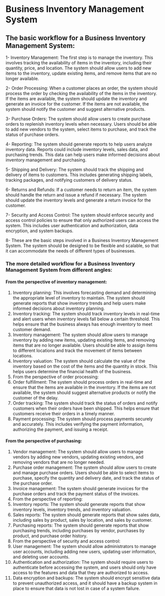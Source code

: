 # Business Inventory Management System


## The basic workflow for a Business Inventory Management System:

1- Inventory Management: The first step is to manage the inventory. This involves tracking the availability of items in the inventory, including their quantity, price, and location. The system should allow users to add new items to the inventory, update existing items, and remove items that are no longer available.

2- Order Processing: When a customer places an order, the system should process the order by checking the availability of the items in the inventory. If the items are available, the system should update the inventory and generate an invoice for the customer. If the items are not available, the system should notify the customer and suggest alternative products.

3- Purchase Orders: The system should allow users to create purchase orders to replenish inventory levels when necessary. Users should be able to add new vendors to the system, select items to purchase, and track the status of purchase orders.

4- Reporting: The system should generate reports to help users analyze inventory data. Reports could include inventory levels, sales data, and purchasing trends. This data can help users make informed decisions about inventory management and purchasing.

5- Shipping and Delivery: The system should track the shipping and delivery of items to customers. This includes generating shipping labels, tracking packages, and notifying customers of delivery status.

6- Returns and Refunds: If a customer needs to return an item, the system should handle the return and issue a refund if necessary. The system should update the inventory levels and generate a return invoice for the customer.

7- Security and Access Control: The system should enforce security and access control policies to ensure that only authorized users can access the system. This includes user authentication and authorization, data encryption, and system backups.

8- These are the basic steps involved in a Business Inventory Management System. The system should be designed to be flexible and scalable, so that it can accommodate the needs of different types of businesses.



### The more detailed workflow for a Business Inventory Management System from different angles:

#### From the perspective of inventory management:
1. Inventory planning: This involves forecasting demand and determining the appropriate level of inventory to maintain. The system should generate reports that show inventory trends and help users make informed decisions about inventory planning.
2. Inventory tracking: The system should track inventory levels in real-time and alert users when inventory levels fall below a certain threshold. This helps ensure that the business always has enough inventory to meet customer demand.
3. Inventory management: The system should allow users to manage inventory by adding new items, updating existing items, and removing items that are no longer available. Users should be able to assign items to different locations and track the movement of items between locations.
4. Inventory valuation: The system should calculate the value of the inventory based on the cost of the items and the quantity in stock. This helps users determine the financial health of the business.
5. From the perspective of order processing:
6. Order fulfillment: The system should process orders in real-time and ensure that the items are available in the inventory. If the items are not available, the system should suggest alternative products or notify the customer of the delay.
7. Order tracking: The system should track the status of orders and notify customers when their orders have been shipped. This helps ensure that customers receive their orders in a timely manner.
8. Payment processing: The system should process payments securely and accurately. This includes verifying the payment information, authorizing the payment, and issuing a receipt.


#### From the perspective of purchasing:
1. Vendor management: The system should allow users to manage vendors by adding new vendors, updating existing vendors, and removing vendors that are no longer needed.
2. Purchase order management: The system should allow users to create and manage purchase orders. Users should be able to select items to purchase, specify the quantity and delivery date, and track the status of the purchase order.
3. Invoice management: The system should generate invoices for the purchase orders and track the payment status of the invoices.
4. From the perspective of reporting:
5. Inventory reports: The system should generate reports that show inventory levels, inventory trends, and inventory valuation.
6. Sales reports: The system should generate reports that show sales data, including sales by product, sales by location, and sales by customer.
7. Purchasing reports: The system should generate reports that show purchasing trends, including purchases by vendor, purchases by product, and purchase order history.
8. From the perspective of security and access control:
9. User management: The system should allow administrators to manage user accounts, including adding new users, updating user information, and deleting user accounts.
10. Authentication and authorization: The system should require users to authenticate before accessing the system, and users should only have access to the features and data that they are authorized to access.
11. Data encryption and backups: The system should encrypt sensitive data to prevent unauthorized access, and it should have a backup system in place to ensure that data is not lost in case of a system failure.
